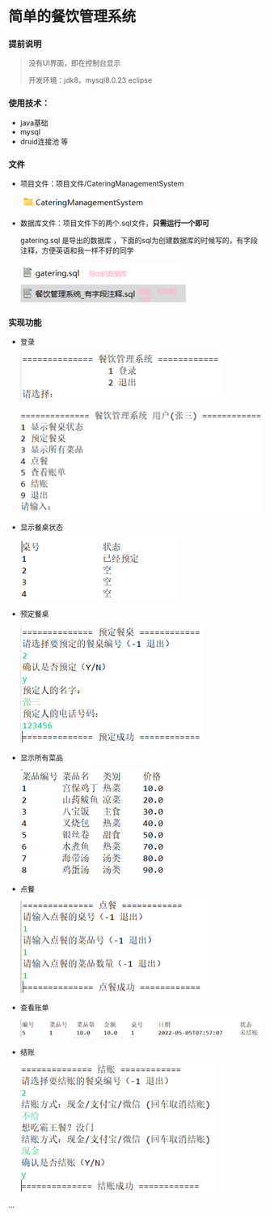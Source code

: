 # 简单的餐饮管理系统

### 提前说明

> 没有UI界面，即在控制台显示
> 
> 开发环境：jdk8，mysql8.0.23   eclipse

### 使用技术：

- java基础
- mysql
- druid连接池 等

### 文件

- 项目文件：项目文件/CateringManagementSystem

  ![项目](img\项目.png)

- 数据库文件：项目文件下的两个.sql文件，**只需运行一个即可**

  gatering.sql 是导出的数据库 ，下面的sql为创建数据库的时候写的，有字段注释，方便英语和我一样不好的同学

  ![数据库](img\数据库.png)

### 实现功能

- 登录

  ![登录](img\登录.png)

  ![页面](img\页面.png)

- 显示餐桌状态

  ![显示餐桌状态](img\显示餐桌状态.png)

- 预定餐桌

  ![预定餐桌](img\预定餐桌.png)

- 显示所有菜品

  ![菜品](img\菜品.png)

- 点餐

  ![点餐](img\点餐.png)

- 查看账单

  ![查看账单](img\查看账单.png)

- 结账

  ![结账1](img\结账1.png)



...

